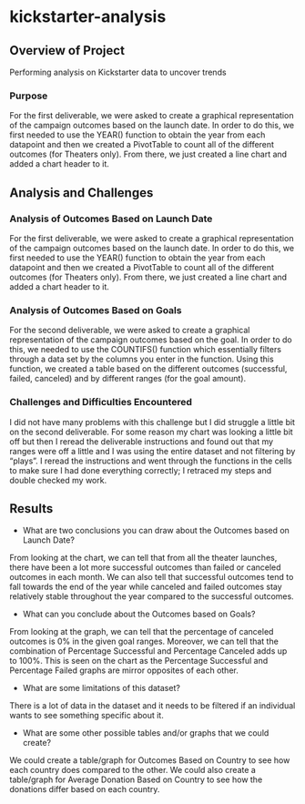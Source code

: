 # kickstarter-analysis

## Overview of Project
Performing analysis on Kickstarter data to uncover trends


### Purpose
For the first deliverable, we were asked to create a graphical representation of the campaign outcomes based on the launch date. In order to do this, we first needed to use the YEAR() function to obtain the year from each datapoint and then we created a PivotTable to count all of the different outcomes (for Theaters only). From there, we just created a line chart and added a chart header to it. 

## Analysis and Challenges

### Analysis of Outcomes Based on Launch Date
For the first deliverable, we were asked to create a graphical representation of the campaign outcomes based on the launch date. In order to do this, we first needed to use the YEAR() function to obtain the year from each datapoint and then we created a PivotTable to count all of the different outcomes (for Theaters only). From there, we just created a line chart and added a chart header to it. 

### Analysis of Outcomes Based on Goals
For the second deliverable, we were asked to create a graphical representation of the campaign outcomes based on the goal. In order to do this, we needed to use the COUNTIFS() function which essentially filters through a data set by the columns you enter in the function. Using this function, we created a table based on the different outcomes (successful, failed, canceled) and by different ranges (for the goal amount). 

### Challenges and Difficulties Encountered
I did not have many problems with this challenge but I did struggle a little bit on the second deliverable. For some reason my chart was looking a little bit off but then I reread the deliverable instructions and found out that my ranges were off a little and I was using the entire dataset and not filtering by “plays”. I reread the instructions and went through the functions in the cells to make sure I had done everything correctly; I retraced my steps and double checked my work. 

## Results

- What are two conclusions you can draw about the Outcomes based on Launch Date?

From looking at the chart, we can tell that from all the theater launches, there have been a lot more successful outcomes than failed or canceled outcomes in each month. We can also tell that successful outcomes tend to fall towards the end of the year while canceled and failed outcomes stay relatively stable throughout the year compared to the successful outcomes. 

- What can you conclude about the Outcomes based on Goals?

From looking at the graph, we can tell that the percentage of canceled outcomes is 0% in the given goal ranges. Moreover, we can tell that the combination of Percentage Successful and Percentage Canceled adds up to 100%. This is seen on the chart as the Percentage Successful and Percentage Failed graphs are mirror opposites of each other. 

- What are some limitations of this dataset?

There is a lot of data in the dataset and it needs to be filtered if an individual wants to see something specific about it. 

- What are some other possible tables and/or graphs that we could create?

We could create a table/graph for Outcomes Based on Country to see how each country does compared to the other. We could also create a table/graph for Average Donation Based on Country to see how the donations differ based on each country. 

